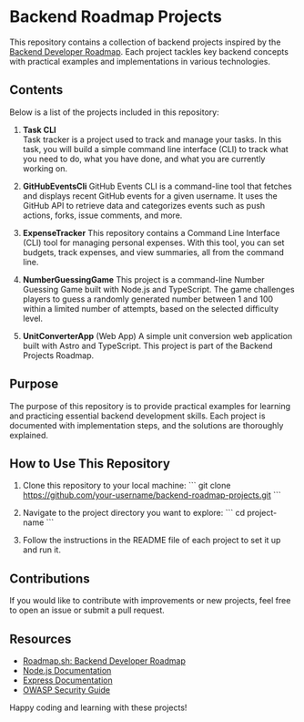# Backend Roadmap Projects

This repository contains a collection of backend projects inspired by the [Backend Developer Roadmap](https://roadmap.sh/backend/projects). Each project tackles key backend concepts with practical examples and implementations in various technologies.

## Contents

Below is a list of the projects included in this repository:

1. **Task CLI**  
   Task tracker is a project used to track and manage your tasks. In this task, you will build a simple command line interface (CLI) to track what you need to do, what you have done, and what you are currently working on.

2. **GitHubEventsCli**
   GitHub Events CLI is a command-line tool that fetches and displays recent GitHub events for a given username. It uses the GitHub API to retrieve data and categorizes events such as push actions, forks, issue comments, and more.

3. **ExpenseTracker**
   This repository contains a Command Line Interface (CLI) tool for managing personal expenses. With this tool, you can set budgets, track expenses, and view summaries, all from the command line.

4. **NumberGuessingGame**
   This project is a command-line Number Guessing Game built with Node.js and TypeScript. The game challenges players to guess a randomly generated number between 1 and 100 within a limited number of attempts, based on the selected difficulty level.

5. **UnitConverterApp** (Web App)
   A simple unit conversion web application built with Astro and TypeScript. This project is part of the Backend Projects Roadmap.



## Purpose

The purpose of this repository is to provide practical examples for learning and practicing essential backend development skills. Each project is documented with implementation steps, and the solutions are thoroughly explained.

## How to Use This Repository

1. Clone this repository to your local machine:
   \`\`\`
   git clone https://github.com/your-username/backend-roadmap-projects.git
   \`\`\`

2. Navigate to the project directory you want to explore:
   \`\`\`
   cd project-name
   \`\`\`

3. Follow the instructions in the README file of each project to set it up and run it.

## Contributions

If you would like to contribute with improvements or new projects, feel free to open an issue or submit a pull request.

## Resources

- [Roadmap.sh: Backend Developer Roadmap](https://roadmap.sh/backend/projects)
- [Node.js Documentation](https://nodejs.org/)
- [Express Documentation](https://expressjs.com/)
- [OWASP Security Guide](https://owasp.org/www-project-top-ten/)

Happy coding and learning with these projects!

